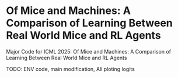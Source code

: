 # Of Mice and Machines: A Comparison of Learning Between Real World Mice and RL Agents

Major Code for ICML 2025: Of Mice and Machines: A Comparison of Learning Between Real World Mice and RL Agents

TODO: ENV code, main modification, All ploting logits
